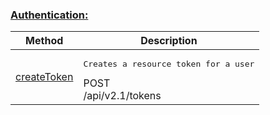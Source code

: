 ### [Authentication:]({{{url}}}users/authentication/index.html)
|                              Method                              |                                                                                  Description                                                                                 |
| ---------------------------------------------------------------- | ---------------------------------------------------------------------------------------------------------------------------------------------------------------------------- |
| [createToken]({{{url}}}users/authentication/createtoken/index.html)    |   <pre>Creates a resource token for a user</pre> <div class="requestContainer"> <div class="requestPost">POST</div> <div class="requestUrl">/api/v2.1/tokens</div> </div>    |
